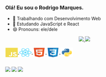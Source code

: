 ### Olá! Eu sou o Rodrigo Marques.

- 🔭 Trabalhando com Desenvolvimento Web
- 🌱 Estudando JavaScript e React
- 😄 Pronouns: ele/dele

<div align="center">
  <a href="https://github.com/rodrigomarquespereira">
  <img height="180em" src="https://github-readme-stats.vercel.app/api?username=rodrigomarquespereira&show_icons=true&theme=onedark&include_all_commits=true&count_private=true"/>
  <img height="180em" src="https://github-readme-stats.vercel.app/api/top-langs/?username=rodrigomarquespereira&layout=compact&langs_count=7&theme=onedark"/>
</div>
<div style="display: inline_block"><br>
  <img align="center" alt="RM-JavaScript" height="30" width="40" src="https://raw.githubusercontent.com/devicons/devicon/master/icons/javascript/javascript-plain.svg">
  <img align="center" alt="RM-React" height="30" width="40" src="https://raw.githubusercontent.com/devicons/devicon/master/icons/react/react-original.svg">
  <img align="center" alt="RM-HTML" height="30" width="40" src="https://raw.githubusercontent.com/devicons/devicon/master/icons/html5/html5-original.svg">
  <img align="center" alt="RM-CSS" height="30" width="40" src="https://raw.githubusercontent.com/devicons/devicon/master/icons/css3/css3-original.svg">
  <img align="center" alt="RM-Python" height="30" width="40" src="https://raw.githubusercontent.com/devicons/devicon/master/icons/python/python-original.svg">
</div>
   
## 

<div> 
  <a href="https://www.youtube.com/channel/UCSxYFTLsXTlTLzUDhCnqB8A" target="_blank"><img src="https://img.shields.io/badge/YouTube-FF0000?style=for-the-badge&logo=youtube&logoColor=white" target="_blank"></a>
  <a href="https://instagram.com/rodrigo.marquesp" target="_blank"><img src="https://img.shields.io/badge/-Instagram-%23E4405F?style=for-the-badge&logo=instagram&logoColor=white" target="_blank"></a>
 <a href="https://www.linkedin.com/in/rodrigomarquespereira/" target="_blank"><img src="https://img.shields.io/badge/LinkedIn-0077B5?style=for-the-badge&logo=linkedin&logoColor=white" target="_blank"></a>
</div>
